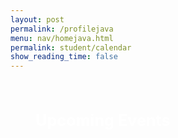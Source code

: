 ```yaml
---
layout: post
permalink: /profilejava
menu: nav/homejava.html
permalink: student/calendar
show_reading_time: false
---
```

<html lang="en">
<head>
    <meta charset="UTF-8">
    <meta name="viewport" content="width=device-width, initial-scale=1.0">
    <link rel="stylesheet" href="https://cdn.jsdelivr.net/npm/fullcalendar@5.11.0/main.min.css">
    <title>Message Calendar</title>
<style>
    /* Modal styles */
    .modal {
        display: none;
        position: fixed;
        z-index: 9999;
        left: 0;
        top: 0;
        width: 100%;
        height: 100%;
        background-color: rgba(0, 0, 0, 0.6);
        backdrop-filter: blur(5px);
        padding-top: 50px;
    }
    .modal-content {
        background-color: #FFFFFF;
        margin: 5% auto;
        padding: 25px;
        border-radius: 16px;
        box-shadow: 0 8px 24px rgba(0, 0, 0, 0.2);
        width: 80%;
        max-width: 600px;
        color: #000000;
        font-family: Arial, sans-serif;
    }
    .close {
        color: #333333;
        float: right;
        font-size: 24px;
        font-weight: bold;
        cursor: pointer;
        transition: color 0.3s ease;
    }
    .close:hover,
    .close:focus {
        color: #FF0000;
        text-decoration: none;
    }
    .modal-content input,
    .modal-content textarea {
        width: 100%;
        padding: 12px;
        margin: 15px 0;
        border-radius: 12px;
        border: 1px solid #CCCCCC;
        font-size: 16px;
        background-color: #F9F9F9;
        color: #333333;
    }
    .modal-content button {
        width: 100%;
        padding: 12px 20px;
        background-color: #000000;
        color: #FFFFFF;
        border: none;
        border-radius: 12px;
        font-size: 16px;
        cursor: pointer;
        font-weight: bold;
        transition: background-color 0.3s ease, transform 0.2s ease;
    }
    .modal-content button:hover {
        background-color: #444444;
        transform: scale(1.05);
    }
    /* Header */
    h1 {
        text-align: center;
        padding: 20px 0;
        font-size: 2.5em;
        color: #6A1B9A;
        margin: 0;
        background-color: #FFFFFF;
        border-bottom: 3px solid #BA68C8;
        box-shadow: 0 2px 4px rgba(0, 0, 0, 0.1);
        width: 100%;
    }
    /* Sidebar styling */
    .reminders {
    display: flex;
    flex-direction: column;
    align-items: center; /* Centers items horizontally */
    justify-content: flex-start; /* Aligns items to the top */
    height: 100%; /* Ensures full height */
    margin-top: 50px; /* Adjust this value to shift the "Upcoming Events" section down */
}
    .reminders h2 {
    font-size: 1.8em;
    color:rgb(255, 255, 255);
    text-align: left;
    padding-left: 40px; /* Adjust this to move it further right */
    white-space: nowrap; /* Prevents the text from wrapping to the next line */
    margin: 0; /* Removes any margin that might push it to the next line */
}
    .reminders ul {
        list-style-type: none;
        padding-left: 0;
    }
    .reminders li {
        background-color: #F0E1F1;
        margin: 10px 0;  /* Keeps vertical spacing */
        padding: 12px;
        border-radius: 8px;
        color: #6A1B9A;
        text-align: center;
        width: fit-content; /* Keeps size based on content */
    }
    /* Flexbox layout for calendar and sidebar */
    .content-wrapper {
        display: flex;
        justify-content: flex-start;
        align-items: flex-start;
        padding: 0;
        height: 100vh;
    }
    #calendar {
        width: 75%; /* 3/4th of the screen width */
        margin-left: 20px;
        height: 100%;
        box-sizing: border-box;
    }
</style>
    </head>
<body>
    <div class="content-wrapper">
        <!-- Sidebar -->
        <div class="reminders">
            <h2>Upcoming Events</h2>
            <ul id="reminder-list"></ul>
        </div>
        <!-- FullCalendar Container -->
        <div id="calendar"></div>
    </div>
    <!-- Modal -->
    <div id="eventModal" class="modal">
        <div class="modal-content">
            <span class="close" id="closeModal">&times;</span>
            <h2 id="eventTitle"></h2>
            <p><strong>Date:</strong> <span id="eventDate"></span></p>
            <p><strong>Description:</strong> <span id="eventDescription"></span></p>
            <div>
                <label for="editTitle">Title:</label>
                <input type="text" id="editTitle">
                <label for="editDescription">Description:</label>
                <textarea id="editDescription" rows="3"></textarea>
                <button id="editButton">Save Changes</button>
                <button id="deleteButton" style="background-color: #D32F2F; margin-top: 10px;">Delete Event</button>
            </div>
        </div>
    </div>
    <!-- FullCalendar JS -->
    <script src="https://cdn.jsdelivr.net/npm/fullcalendar@5.11.0/main.min.js"></script>
    <script type = "module">
    import {javaURI, fetchOptions } from '{{site.baseurl}}/assets/js/api/config.js';
document.addEventListener("DOMContentLoaded", function () {
    let currentEvent = null;
    let isAddingNewEvent = false;
    let calendar; // Store the FullCalendar instance
    // Fetch all events
    function fetchAllEvents() {
        return fetch(`${javaURI}/api/calendar/events`, { // Adjust to fetch all events
            method: "GET",
            headers: { "Content-Type": "application/json" },
        })
        .then(response => {
            if (!response.ok) {
                throw new Error(`Error fetching all events: ${response.status} ${response.statusText}`);
            }
            return response.json();  // Expecting an array of all events
        })
        .catch(error => {
            console.error("Error fetching all events:", error);
            return [];  // Return an empty array in case of an error
        });
    }
    // Fetch events for tomorrow (for reminders sidebar)
    function fetchTomorrowEvents() {
        return fetch(`${javaURI}/api/calendar/events/next-day`, {
            method: "GET",
            headers: { "Content-Type": "application/json" },
        })
        .then(response => {
            if (!response.ok) {
                throw new Error(`Error fetching tomorrow's events: ${response.status} ${response.statusText}`);
            }
            return response.json();  // Expecting an array of events for tomorrow
        })
        .catch(error => {
            console.error("Error fetching tomorrow's events:", error);
            return [];  // Return an empty array in case of an error
        });
    }
    // Initialize the FullCalendar (display all events)
    function initializeCalendar(events) {
        const calendarEl = document.getElementById("calendar");
        calendar = new FullCalendar.Calendar(calendarEl, {
            initialView: "dayGridMonth",
            events: events, // Display all events
            dateClick: function (info) {
                isAddingNewEvent = true;
                currentEvent = null;
                document.getElementById("eventTitle").textContent = "Add New Event";
                document.getElementById("eventDate").textContent = formatDate(info.dateStr);
                document.getElementById("editTitle").value = "";
                document.getElementById("editDescription").value = "";
                document.querySelector('label[for="editTitle"]').textContent = "Title:";
                document.querySelector('label[for="editDescription"]').textContent = "Description:";
                document.getElementById("eventModal").style.display = "block";
            },
            eventClick: function (info) {
                isAddingNewEvent = false;
                currentEvent = info.event;
                document.getElementById("eventTitle").textContent = currentEvent.title;
                document.getElementById("eventDate").textContent = formatDate(currentEvent.start);
                document.getElementById("eventDescription").textContent = currentEvent.extendedProps.description || "No description available";
                document.getElementById("editTitle").value = currentEvent.title;
                document.getElementById("editDescription").value = currentEvent.extendedProps.description || "";
                document.querySelector('label[for="editTitle"]').textContent = "Edit Title:";
                document.querySelector('label[for="editDescription"]').textContent = "Edit Description:";
                document.getElementById("eventModal").style.display = "block";
            },
        });
        calendar.render();
    }
    // Initialize the reminders sidebar (only for tomorrow's events)
    function initializeRemindersSidebar(events) {
        const reminderList = document.getElementById("reminder-list");
        reminderList.innerHTML = ''; // Clear previous reminders
        if (events.length === 0) {
            reminderList.innerHTML = '<li>No reminders for tomorrow.</li>';
        } else {
            events.forEach(event => {
                const listItem = document.createElement("li");
                listItem.textContent = `${event.title}`;
                reminderList.appendChild(listItem);
            });
        }
    }
    // Format date in YYYY-MM-DD format
    function formatDate(dateString) {
        const date = new Date(dateString);
        return date.toISOString().split("T")[0];
    }
    // Fetch all events and tomorrow's events
    fetchAllEvents().then(events => {
        const events = data.map(event => {
            let color = "#808080"; // Default color
                if (event.title.toLowerCase().includes("(p1)")) {
                    color = "#3788d8"; // Blue for Period 1
                } else if (event.title.toLowerCase().includes("(p3)")) {
                    color = "#008000"; // Green for Period 3
                }
                return {
                    title: event.title.replace(/\(P[13]\)/gi, ""), // Remove period notation
                    description: event.description,
                    start: event.date,
                    color: color
                }
            })        
        initializeCalendar(events);  // Update FullCalendar with all events
    });
    fetchTomorrowEvents().then(events => {
        initializeRemindersSidebar(events);  // Update reminders sidebar with tomorrow's events
    });
    // Modal close logic
    document.getElementById("closeModal").onclick = function () {
        document.getElementById("eventModal").style.display = "none";
    };
    // Save changes to event
    document.getElementById("editButton").onclick = function () {
        const updatedTitle = document.getElementById("editTitle").value.trim();
        const updatedDescription = document.getElementById("editDescription").value.trim();
        if (!updatedTitle || !updatedDescription) {
            alert("Title and Description cannot be empty!");
            return;
        }
        const eventDate = document.getElementById("eventDate").textContent;
        if (isAddingNewEvent) {
            const newEventPayload = {
                title: updatedTitle,
                description: updatedDescription,
                date: eventDate,
                color: color
            };
            fetch(`${javaURI}/api/calendar/add_event`, {
                method: "POST",
                headers: { "Content-Type": "application/json" },
                body: JSON.stringify(newEventPayload),
            })
            .then(response => {
                if (!response.ok) {
                    throw new Error(`Failed to add new event: ${response.status} ${response.statusText}`);
                }
                return response.json();
            })
            .then(newEvent => {
                calendar.addEvent({
                    title: newEvent.title,
                    start: newEvent.date,
                    description: newEvent.description,
                    color: color
                });
                document.getElementById("eventModal").style.display = "none";
            })
            .catch(error => {
                console.error("Error adding event:", error);
                alert("Error adding event: " + error.message);
            });
        } else {
            const payload = { newTitle: updatedTitle, description: updatedDescription };
            const encodedTitle = encodeURIComponent(currentEvent.title);
            fetch(`/api/calendar/edit/${encodedTitle}`, {
                method: "PUT",
                headers: { "Content-Type": "application/json" },
                body: JSON.stringify(payload),
            })
            .then(response => {
                if (!response.ok) {
                    throw new Error(`Failed to update event: ${response.status} ${response.statusText}`);
                }
                return response.text();
            })
            .then(() => {
                currentEvent.setProp("title", updatedTitle);
                currentEvent.setExtendedProp("description", updatedDescription);
                document.getElementById("eventModal").style.display = "none";
            })
            .catch(error => {
                console.error("Error updating event:", error);
                alert("Error updating event: " + error.message);
            });
        }
    };
    // Delete event function
document.getElementById("deleteButton").onclick = function () {
    if (!currentEvent) return;
    const encodedTitle = encodeURIComponent(currentEvent.title);
    const confirmation = confirm(`Are you sure you want to delete "${currentEvent.title}"?`);
    if (!confirmation) return;
    fetch(`${javaURI}/api/calendar/delete/${encodedTitle}`, {
        method: "DELETE",
        headers: { "Content-Type": "application/json" }
    })
    .then(response => {
        if (!response.ok) {
            throw new Error(`Failed to delete event: ${response.status} ${response.statusText}`);
        }
        return response.text();
    })
    .then(() => {
        currentEvent.remove(); // Remove from FullCalendar UI
        document.getElementById("eventModal").style.display = "none";
    })
    .catch(error => {
        console.error("Error deleting event:", error);
        alert("Error deleting event: " + error.message);
    });
};
});
    </script>
</body>
</html>